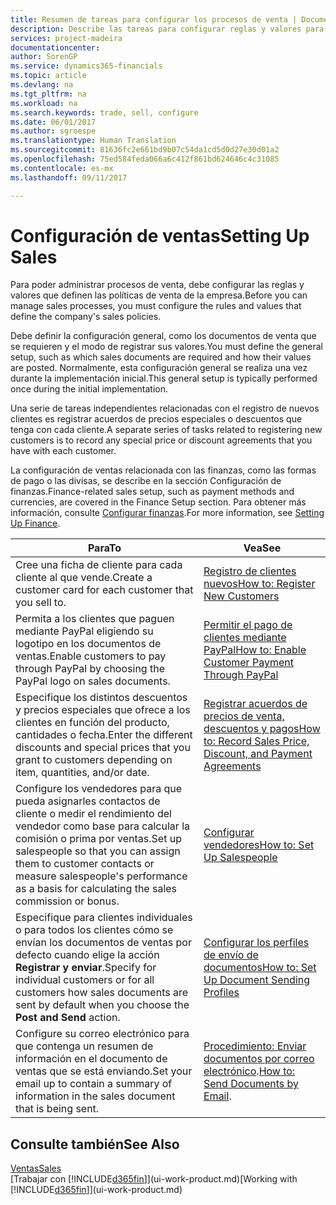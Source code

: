 ```yaml
---
title: Resumen de tareas para configurar los procesos de venta | Documentos de Microsoft
description: Describe las tareas para configurar reglas y valores para definir las directivas y los procesos de ventas.
services: project-madeira
documentationcenter: 
author: SorenGP
ms.service: dynamics365-financials
ms.topic: article
ms.devlang: na
ms.tgt_pltfrm: na
ms.workload: na
ms.search.keywords: trade, sell, configure
ms.date: 06/01/2017
ms.author: sgroespe
ms.translationtype: Human Translation
ms.sourcegitcommit: 81636fc2e661bd9b07c54da1cd5d0d27e30d01a2
ms.openlocfilehash: 75ed584feda066a6c412f861bd624646c4c31085
ms.contentlocale: es-mx
ms.lasthandoff: 09/11/2017

---
```

# <a name="setting-up-sales"></a><span data-ttu-id="e3533-103">Configuración de ventas</span><span class="sxs-lookup"><span data-stu-id="e3533-103">Setting Up Sales</span></span>
<span data-ttu-id="e3533-104">Para poder administrar procesos de venta, debe configurar las reglas y valores que definen las políticas de venta de la empresa.</span><span class="sxs-lookup"><span data-stu-id="e3533-104">Before you can manage sales processes, you must configure the rules and values that define the company's sales policies.</span></span>

<span data-ttu-id="e3533-105">Debe definir la configuración general, como los documentos de venta que se requieren y el modo de registrar sus valores.</span><span class="sxs-lookup"><span data-stu-id="e3533-105">You must define the general setup, such as which sales documents are required and how their values are posted.</span></span> <span data-ttu-id="e3533-106">Normalmente, esta configuración general se realiza una vez durante la implementación inicial.</span><span class="sxs-lookup"><span data-stu-id="e3533-106">This general setup is typically performed once during the initial implementation.</span></span>

<span data-ttu-id="e3533-107">Una serie de tareas independientes relacionadas con el registro de nuevos clientes es registrar acuerdos de precios especiales o descuentos que tenga con cada cliente.</span><span class="sxs-lookup"><span data-stu-id="e3533-107">A separate series of tasks related to registering new customers is to record any special price or discount agreements that you have with each customer.</span></span>

<span data-ttu-id="e3533-108">La configuración de ventas relacionada con las finanzas, como las formas de pago o las divisas, se describe en la sección Configuración de finanzas.</span><span class="sxs-lookup"><span data-stu-id="e3533-108">Finance-related sales setup, such as payment methods and currencies, are covered in the Finance Setup section.</span></span> <span data-ttu-id="e3533-109">Para obtener más información, consulte [Configurar finanzas](finance-setup-finance.md).</span><span class="sxs-lookup"><span data-stu-id="e3533-109">For more information, see [Setting Up Finance](finance-setup-finance.md).</span></span>

| <span data-ttu-id="e3533-110">Para</span><span class="sxs-lookup"><span data-stu-id="e3533-110">To</span></span> | <span data-ttu-id="e3533-111">Vea</span><span class="sxs-lookup"><span data-stu-id="e3533-111">See</span></span> |
| --- | --- |
| <span data-ttu-id="e3533-112">Cree una ficha de cliente para cada cliente al que vende.</span><span class="sxs-lookup"><span data-stu-id="e3533-112">Create a customer card for each customer that you sell to.</span></span> |[<span data-ttu-id="e3533-113">Registro de clientes nuevos</span><span class="sxs-lookup"><span data-stu-id="e3533-113">How to: Register New Customers</span></span>](sales-how-register-new-customers.md) |
| <span data-ttu-id="e3533-114">Permita a los clientes que paguen mediante PayPal eligiendo su logotipo en los documentos de ventas.</span><span class="sxs-lookup"><span data-stu-id="e3533-114">Enable customers to pay through PayPal by choosing the PayPal logo on sales documents.</span></span> |[<span data-ttu-id="e3533-115">Permitir el pago de clientes mediante PayPal</span><span class="sxs-lookup"><span data-stu-id="e3533-115">How to: Enable Customer Payment Through PayPal</span></span>](sales-how-enable-payment-service-extensions.md) |
| <span data-ttu-id="e3533-116">Especifique los distintos descuentos y precios especiales que ofrece a los clientes en función del producto, cantidades o fecha.</span><span class="sxs-lookup"><span data-stu-id="e3533-116">Enter the different discounts and special prices that you grant to customers depending on item, quantities, and/or date.</span></span> |[<span data-ttu-id="e3533-117">Registrar acuerdos de precios de venta, descuentos y pagos</span><span class="sxs-lookup"><span data-stu-id="e3533-117">How to: Record Sales Price, Discount, and Payment Agreements</span></span>](sales-how-record-sales-price-discount-payment-agreements.md) |
| <span data-ttu-id="e3533-118">Configure los vendedores para que pueda asignarles contactos de cliente o medir el rendimiento del vendedor como base para calcular la comisión o prima por ventas.</span><span class="sxs-lookup"><span data-stu-id="e3533-118">Set up salespeople so that you can assign them to customer contacts or measure salespeople's performance as a basis for calculating the sales commission or bonus.</span></span> |[<span data-ttu-id="e3533-119">Configurar vendedores</span><span class="sxs-lookup"><span data-stu-id="e3533-119">How to: Set Up Salespeople</span></span>](sales-how-setup-salespeople.md) |
| <span data-ttu-id="e3533-120">Especifique para clientes individuales o para todos los clientes cómo se envían los documentos de ventas por defecto cuando elige la acción **Registrar y enviar**.</span><span class="sxs-lookup"><span data-stu-id="e3533-120">Specify for individual customers or for all customers how sales documents are sent by default when you choose the **Post and Send** action.</span></span> |[<span data-ttu-id="e3533-121">Configurar los perfiles de envío de documentos</span><span class="sxs-lookup"><span data-stu-id="e3533-121">How to: Set Up Document Sending Profiles</span></span>](sales-how-setup-document-send-profiles.md) |
| <span data-ttu-id="e3533-122">Configure su correo electrónico para que contenga un resumen de información en el documento de ventas que se está enviando.</span><span class="sxs-lookup"><span data-stu-id="e3533-122">Set your email up to contain a summary of information in the sales document that is being sent.</span></span> |<span data-ttu-id="e3533-123">[Procedimiento: Enviar documentos por correo electrónico](ui-how-send-documents-email.md).</span><span class="sxs-lookup"><span data-stu-id="e3533-123">[How to: Send Documents by Email](ui-how-send-documents-email.md).</span></span> |

## <a name="see-also"></a><span data-ttu-id="e3533-124">Consulte también</span><span class="sxs-lookup"><span data-stu-id="e3533-124">See Also</span></span>
[<span data-ttu-id="e3533-125">Ventas</span><span class="sxs-lookup"><span data-stu-id="e3533-125">Sales</span></span>](sales-manage-sales.md)  
<span data-ttu-id="e3533-126">[Trabajar con [!INCLUDE[d365fin](includes/d365fin_md.md)]](ui-work-product.md)</span><span class="sxs-lookup"><span data-stu-id="e3533-126">[Working with [!INCLUDE[d365fin](includes/d365fin_md.md)]](ui-work-product.md)</span></span>

